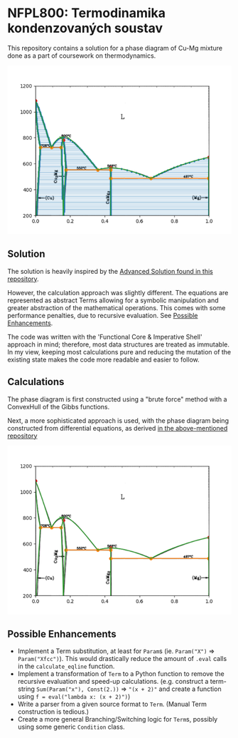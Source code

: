 # NFPL800: Termodinamika kondenzovaných soustav

This repository contains a solution for a phase diagram of Cu-Mg mixture done as a part of coursework on thermodynamics.

![CuMg Phase Diagram](CuMg_diagram-withCH.png)

## Solution

The solution is heavily inspired by
the [Advanced Solution found in this repository](https://gitlab.mff.cuni.cz/svitakda/termodynamika-kondenzovanych-soustav-zapoctovy-program).

However, the calculation approach was slightly different.
The equations are represented as abstract Terms allowing for a symbolic manipulation and greater abstraction of the
mathematical operations.
This comes with some performance penalties, due to recursive evaluation.
See [Possible Enhancements](#possible-enhancements).

The code was written with the 'Functional Core & Imperative Shell' approach in mind; therefore, most data structures are
treated as immutable.
In my view, keeping most calculations pure and reducing the mutation of the existing state makes the code more readable
and easier to follow.

## Calculations

The phase diagram is first constructed using a "brute force" method with a ConvexHull of the Gibbs functions.

Next, a more sophisticated approach is used, with the phase diagram being constructed from differential equations, as
derived [in the above-mentioned repository](https://gitlab.mff.cuni.cz/svitakda/termodynamika-kondenzovanych-soustav-zapoctovy-program)

![CuMg Phase Diagram without ConvexHull](CuMg_diagram-noCH.png)

## Possible Enhancements

- Implement a Term substitution, at least for `Param`s (ie. `Param("X")` => `Param("Xfcc")`).
  This would drastically reduce the amount of `.eval` calls in the `calculate_eqline` function.
- Implement a transformation of `Term` to a Python function to remove the recursive evaluation and speed-up
  calculations.
  (e.g. construct a term-string `Sum(Param("x"), Const(2.))` => `"(x + 2)"` and create a function
  using `f = eval("lambda x: (x + 2)")`)
- Write a parser from a given source format to `Term`. (Manual Term construction is tedious.)
- Create a more general Branching/Switching logic for `Term`s, possibly using some generic `Condition` class.